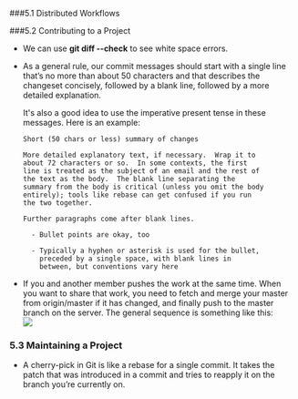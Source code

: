 ###5.1 Distributed Workflows



###5.2 Contributing to a Project

* We can use **git diff --check** to see white space errors.    



* As a general rule, our commit messages should start with a single line that’s no more than 
  about 50 characters and that describes the changeset concisely, followed by a blank line, 
  followed by a more detailed explanation. 
  
  It's also a good idea to use the imperative present tense in these messages. Here is an example:    
  
      Short (50 chars or less) summary of changes

      More detailed explanatory text, if necessary.  Wrap it to
      about 72 characters or so.  In some contexts, the first
      line is treated as the subject of an email and the rest of
      the text as the body.  The blank line separating the
      summary from the body is critical (unless you omit the body
      entirely); tools like rebase can get confused if you run
      the two together.

      Further paragraphs come after blank lines.

        - Bullet points are okay, too

        - Typically a hyphen or asterisk is used for the bullet,
          preceded by a single space, with blank lines in
          between, but conventions vary here
          
 
 
* If you and another member pushes the work at the same time. When you want to share that work, you need to fetch and merge your master from origin/master if it has changed, and finally push to the master branch on the server. The general sequence is something like this:  
![](https://github.com/adrrrrrrrian/ReadingNotes/blob/master/Git-Book/5.2%20General%20sequence%20of%20events%20for%20a%20simple%20multiple-developer%20Git%20workflow.PNG)  



### 5.3 Maintaining a Project

* A cherry-pick in Git is like a rebase for a single commit. It takes the patch that was introduced in a commit and tries to reapply it on the branch you’re currently on. 
